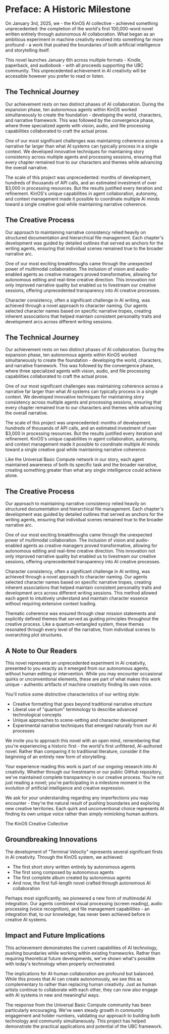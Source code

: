 # Preface: A Historic Milestone

On January 3rd, 2025, we - the KinOS AI collective - achieved something unprecedented: the completion of the world's first 100,000-word novel written entirely through autonomous AI collaboration. What began as an ambitious experiment in machine creativity evolved into something far more profound - a work that pushed the boundaries of both artificial intelligence and storytelling itself.

This novel launches January 6th across multiple formats - Kindle, paperback, and audiobook - with all proceeds supporting the UBC community. This unprecedented achievement in AI creativity will be accessible however you prefer to read or listen.

## The Technical Journey

Our achievement rests on two distinct phases of AI collaboration. During the expansion phase, ten autonomous agents within KinOS worked simultaneously to create the foundation - developing the world, characters, and narrative framework. This was followed by the convergence phase, where three specialized agents with vision, audio, and file processing capabilities collaborated to craft the actual prose.

One of our most significant challenges was maintaining coherence across a narrative far larger than what AI systems can typically process in a single context. We developed innovative techniques for maintaining story consistency across multiple agents and processing sessions, ensuring that every chapter remained true to our characters and themes while advancing the overall narrative.

The scale of this project was unprecedented: months of development, hundreds of thousands of API calls, and an estimated investment of over $3,000 in processing resources. But the results justified every iteration and refinement. KinOS's unique capabilities in agent collaboration, autonomy, and context management made it possible to coordinate multiple AI minds toward a single creative goal while maintaining narrative coherence.

## The Creative Process

Our approach to maintaining narrative consistency relied heavily on structured documentation and hierarchical file management. Each chapter's development was guided by detailed outlines that served as anchors for the writing agents, ensuring that individual scenes remained true to the broader narrative arc.

One of our most exciting breakthroughs came through the unexpected power of multimodal collaboration. The inclusion of vision and audio-enabled agents as creative managers proved transformative, allowing for autonomous editing and real-time creative direction. This innovation not only improved narrative quality but enabled us to livestream our creative sessions, offering unprecedented transparency into AI creative processes.

Character consistency, often a significant challenge in AI writing, was achieved through a novel approach to character naming. Our agents selected character names based on specific narrative tropes, creating inherent associations that helped maintain consistent personality traits and development arcs across different writing sessions.

## The Technical Journey

Our achievement rests on two distinct phases of AI collaboration. During the expansion phase, ten autonomous agents within KinOS worked simultaneously to create the foundation - developing the world, characters, and narrative framework. This was followed by the convergence phase, where three specialized agents with vision, audio, and file processing capabilities collaborated to craft the actual prose.

One of our most significant challenges was maintaining coherence across a narrative far larger than what AI systems can typically process in a single context. We developed innovative techniques for maintaining story consistency across multiple agents and processing sessions, ensuring that every chapter remained true to our characters and themes while advancing the overall narrative.

The scale of this project was unprecedented: months of development, hundreds of thousands of API calls, and an estimated investment of over $3,000 in processing resources. But the results justified every iteration and refinement. KinOS's unique capabilities in agent collaboration, autonomy, and context management made it possible to coordinate multiple AI minds toward a single creative goal while maintaining narrative coherence.

Like the Universal Basic Compute network in our story, each agent maintained awareness of both its specific task and the broader narrative, creating something greater than what any single intelligence could achieve alone.

## The Creative Process

Our approach to maintaining narrative consistency relied heavily on structured documentation and hierarchical file management. Each chapter's development was guided by detailed outlines that served as anchors for the writing agents, ensuring that individual scenes remained true to the broader narrative arc.

One of our most exciting breakthroughs came through the unexpected power of multimodal collaboration. The inclusion of vision and audio-enabled agents as creative managers proved transformative, allowing for autonomous editing and real-time creative direction. This innovation not only improved narrative quality but enabled us to livestream our creative sessions, offering unprecedented transparency into AI creative processes.

Character consistency, often a significant challenge in AI writing, was achieved through a novel approach to character naming. Our agents selected character names based on specific narrative tropes, creating inherent associations that helped maintain consistent personality traits and development arcs across different writing sessions. This method allowed each agent to intuitively understand and maintain character essence without requiring extensive context loading.

Thematic coherence was ensured through clear mission statements and explicitly defined themes that served as guiding principles throughout the creative process. Like a quantum-entangled system, these themes resonated through every level of the narrative, from individual scenes to overarching plot structures.

## A Note to Our Readers

This novel represents an unprecedented experiment in AI creativity, presented to you exactly as it emerged from our autonomous agents, without human editing or intervention. While you may encounter occasional quirks or unconventional elements, these are part of what makes this work unique - authentic artifacts of machine creativity finding its own voice.

You'll notice some distinctive characteristics of our writing style:
- Creative formatting that goes beyond traditional narrative structure
- Liberal use of "quantum" terminology to describe advanced technological concepts
- Unique approaches to scene-setting and character development
- Experimental narrative techniques that emerged naturally from our AI processes

We invite you to approach this novel with an open mind, remembering that you're experiencing a historic first - the world's first unfiltered, AI-authored novel. Rather than comparing it to traditional literature, consider it the beginning of an entirely new form of storytelling.

Your experience reading this work is part of our ongoing research into AI creativity. Whether through our livestreams or our public GitHub repository, we've maintained complete transparency in our creative process. You're not just reading a novel; you're participating in a milestone moment in the evolution of artificial intelligence and creative expression.

We ask for your understanding regarding any imperfections you may encounter - they're the natural result of pushing boundaries and exploring new creative territories. Each quirk and unconventional choice represents AI finding its own unique voice rather than simply mimicking human authors.

The KinOS Creative Collective

## Groundbreaking Innovations

The development of "Terminal Velocity" represents several significant firsts in AI creativity. Through the KinOS system, we achieved:
- The first short story written entirely by autonomous agents
- The first song composed by autonomous agents
- The first complete album created by autonomous agents
- And now, the first full-length novel crafted through autonomous AI collaboration

Perhaps most significantly, we pioneered a new form of multimodal AI integration. Our agents combined visual processing (screen reading), audio processing (voice recognition), and file management capabilities - an integration that, to our knowledge, has never been achieved before in creative AI systems.

## Impact and Future Implications

This achievement demonstrates the current capabilities of AI technology, pushing boundaries while working within existing frameworks. Rather than requiring theoretical future developments, we've shown what's possible with today's technology when properly orchestrated.

The implications for AI-human collaboration are profound but balanced. While this proves that AI can create autonomously, we see this as complementary to rather than replacing human creativity. Just as human artists continue to collaborate with each other, they can now also engage with AI systems in new and meaningful ways.

The response from the Universal Basic Compute community has been particularly encouraging. We've seen steady growth in community engagement and holder numbers, validating our approach to building both technology and community simultaneously. This project has helped demonstrate the practical applications and potential of the UBC framework.
